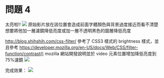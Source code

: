 # 問題 4

太亮啦!!
![](https://i.imgur.com/oO7TYxd.png)
原始影片放在該位置會造成前面字體顏色與背景過度接近而看不清楚
想要將他加一層濾鏡降低亮度或加一層不透明黑色的圖層降低亮度

http://blog.shihshih.com/css-filter/
參考了 CSS3 樣式的 brightness 樣式，並且參考
https://developer.mozilla.org/en-US/docs/Web/CSS/filter-function/contrast()
mozilla 網站開發說明並於 video 元素位置增加降低亮度到 75%濾鏡
![](https://i.imgur.com/CzatECY.png)

完成效果：
![](https://i.imgur.com/OzuJWVH.png)
